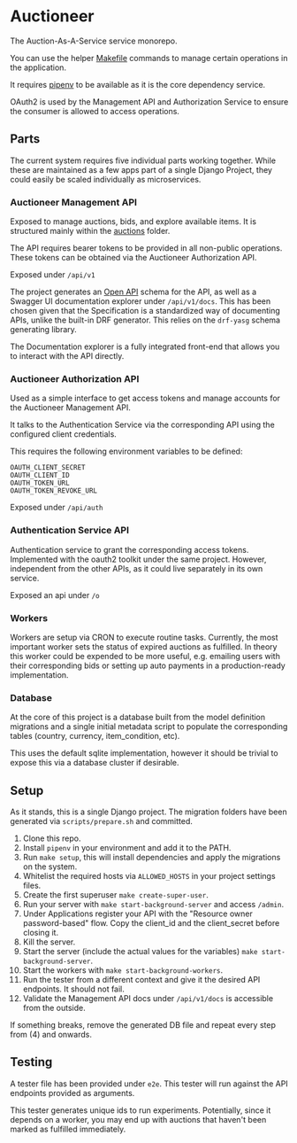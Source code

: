 # Auctioneer

The Auction-As-A-Service service monorepo.

You can use the helper [Makefile](Makefile) commands to manage certain operations in the application.

It requires [pipenv](https://github.com/pypa/pipenv) to be available as it is the core dependency service.

OAuth2 is used by the Management API and Authorization Service to ensure the consumer is allowed to access operations.

## Parts

The current system requires five individual parts working together. While these are maintained as a few apps part of a single Django Project, they could easily be scaled individually as microservices.

### Auctioneer Management API

Exposed to manage auctions, bids, and explore available items. It is structured mainly within the [auctions](auctions) folder.

The API requires bearer tokens to be provided in all non-public operations. These tokens can be obtained via the Auctioneer Authorization API.

Exposed under `/api/v1`

The project generates an [Open API](https://swagger.io/docs/specification/about/) schema for the API, as well as a Swagger UI documentation explorer under ```/api/v1/docs```. This has been chosen given that the Specification is a standardized way of documenting APIs, unlike the built-in DRF generator. This relies on the ```drf-yasg``` schema generating library.

The Documentation explorer is a fully integrated front-end that allows you to interact with the API directly.

### Auctioneer Authorization API

Used as a simple interface to get access tokens and manage accounts for the Auctioneer Management API.

It talks to the Authentication Service via the corresponding API using the configured client credentials.

This requires the following environment variables to be defined:
```
OAUTH_CLIENT_SECRET
OAUTH_CLIENT_ID
OAUTH_TOKEN_URL
OAUTH_TOKEN_REVOKE_URL
```

Exposed under `/api/auth`

### Authentication Service API

Authentication service to grant the corresponding access tokens. Implemented with the oauth2 toolkit under the same project. However, independent from the other APIs, as it could live separately in its own service.

Exposed an api under `/o`

### Workers

Workers are setup via CRON to execute routine tasks. Currently, the most important worker sets the status of expired auctions as fulfilled. In theory this worker could be expended to be more useful, e.g. emailing users with their corresponding bids or setting up auto payments in a production-ready implementation.

### Database

At the core of this project is a database built from the model definition migrations and a single initial metadata script to populate the corresponding tables (country, currency, item_condition, etc).

This uses the default sqlite implementation, however it should be trivial to expose this via a database cluster if desirable.

## Setup

As it stands, this is a single Django project. The migration folders have been generated via ```scripts/prepare.sh``` and committed.

1. Clone this repo.
2. Install ```pipenv``` in your environment and add it to the PATH.
3. Run ```make setup```, this will install dependencies and apply the migrations on the system.
4. Whitelist the required hosts via ```ALLOWED_HOSTS``` in your project settings files.
5. Create the first superuser ```make create-super-user```.
6. Run your server with ```make start-background-server``` and access ``/admin``.
7. Under Applications register your API with the "Resource owner password-based" flow. Copy the client_id and the client_secret before closing it.
8. Kill the server.
9. Start the server (include the actual values for the variables) ```make start-background-server```.
10. Start the workers with ```make start-background-workers```.
11. Run the tester from a different context and give it the desired API endpoints. It should not fail.
12. Validate the Management API docs under ```/api/v1/docs``` is accessible from the outside.

If something breaks, remove the generated DB file and repeat every step from (4) and onwards.

## Testing

A tester file has been provided under ```e2e```. This tester will run against the API endpoints provided as arguments.

This tester generates unique ids to run experiments. Potentially, since it depends on a worker, you may end up with auctions that haven't been marked as fulfilled immediately. 